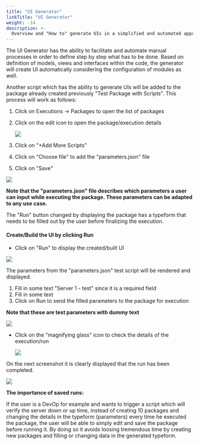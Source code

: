 ```yaml
---
title: "UI Generator"
linkTitle: "UI Generator"
weight: -14
description: >-
  Overview and "How to" generate UIs in a simplified and automated approach
---
```


The UI Generator has the ability to facilitate and automate manual processes in order to define step by step what has to be done. Based on definition of models, views and interfaces within the code, the generator will create UI automatically considering the configuration of modules as well.

Another script which has the ability to generate  UIs will be added to the package already created previously "Test Package with Scripts". This process will work as follows:

1. Click on Executions -> Packages to open the list of packages

2. Click on the edit icon to open the package/execution details

   ![](/images/edit_package.png)

3. Click on "+Add More Scripts" 

4. Click on "Choose file" to add the "parameters.json" file

5. Click on "Save"

![](/images/add_parametersjson_script.png)

**Note that the "parameters.json" file describes which parameters a user can input while executing the package. These parameters can be adapted to any use case.**

The "Run" button changed by displaying the package has a typeform that needs to be filled out by the user before finalizing the execution.

#### Create/Build the UI by clicking Run

- Click on "Run" to display the created/built UI

![](/images/run_UI_package.png)

The parameters from the "parameters.json" test script will be rendered and displayed.

1. Fill in some text "Server 1 - test" since it is a required field
2. Fill in some text
3. Click on Run to send the filled parameters to the package for execution

**Note that these are test parameters with dummy text**

![](/images/run_parameters_UI.png)

- Click on the "magnifying glass" icon to check the details of the execution/run

  ![](/images/click_loupe_parameters_run.png)

On the next screenshot it is clearly displayed that the run has been completed.

![](/images/parameters_run_completed.png)

**The importance of saved runs:**

If the user is a DevOp for example and wants to trigger a script which will verify the server down or up time, instead of creating 10 packages and changing the details in the typeform (parameters) every time he executed the package, the user will be able to simply edit and save the package before running it. By doing so it avoids loosing tremendous time by creating new packages and filling or changing data in the generated typeform. 